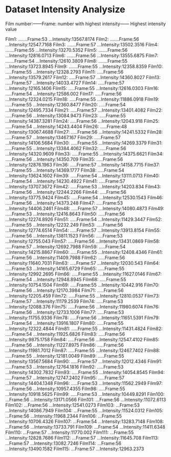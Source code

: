 # Dataset Intensity Analysize

Film number:——Frame: number with highest intensity—— Highest intensity value

Film1: .......Frame:53 ...Intensity:13567.8174
Film2: .......Frame:56 ...Intensity:12547.7168
Film3: .......Frame:57 ...Intensity:13502.3516
Film4: .......Frame:55 ...Intensity:13270.5352
Film5: .......Frame:56 ...Intensity:12816.0713
Film6: .......Frame:56 ...Intensity:13555.6875
Film7: .......Frame:54 ...Intensity:12610.3809
Film8: .......Frame:55 ...Intensity:13723.8945
Film9: .......Frame:55 ...Intensity:12358.8359
Film10: .....Frame:55 ...Intensity:12328.2793
Film11: .....Frame:56 ...Intensity:13579.2617
Film12: .....Frame:57 ...Intensity:14360.8027
Film13: .....Frame:57 ...Intensity:14033.4727
Film14: .....Frame:57 ...Intensity:12165.1406
Film15: .....Frame:55 ...Intensity:12616.0303
Film16: .....Frame:54 ...Intensity:12586.002
Film17: .....Frame:56 ...Intensity:12324.0215
Film18: .....Frame:55 ...Intensity:11886.0918
Film19: .....Frame:55 ...Intensity:12360.8477
Film20: .....Frame:54 ...Intensity:12495.7334
Film21: .....Frame:57 ...Intensity:13401.4082
Film22: .....Frame:56 ...Intensity:13084.9473
Film23: .....Frame:55 ...Intensity:14387.3281
Film24: .....Frame:56 ...Intensity:12043.918
Film25: .....Frame:54 ...Intensity:14243.4404
Film26: .....Frame:48 ...Intensity:13067.4688
Film27: .....Frame:56 ...Intensity:14241.5332
Film28: .....Frame:57 ...Intensity:13467.167
Film29: .....Frame:57 ...Intensity:14106.5684
Film30: .....Frame:55 ...Intensity:14269.3379
Film31: .....Frame:55 ...Intensity:13384.4062
Film32: .....Frame:56 ...Intensity:14320.9609
Film33: .....Frame:55 ...Intensity:14375.6621
Film34: .....Frame:56 ...Intensity:14350.709
Film35: .....Frame:56 ...Intensity:12876.1963
Film36: .....Frame:57 ...Intensity:14158.7715
Film37: .....Frame:55 ...Intensity:14369.1777
Film38: .....Frame:54 ...Intensity:13624.1602
Film39: .....Frame:54 ...Intensity:13111.0713
Film40: .....Frame:54 ...Intensity:14230.4922
Film41: .....Frame:57 ...Intensity:13707.3672
Film42: .....Frame:53 ...Intensity:14203.834
Film43: .....Frame:56 ...Intensity:12244.2266
Film44: .....Frame:56 ...Intensity:13775.9424
Film45: .....Frame:54 ...Intensity:12530.1543
Film46: .....Frame:56 ...Intensity:14373.248
Film47: .....Frame:53 ...Intensity:14406.2461
Film48: .....Frame:57 ...Intensity:14080.4873
Film49: .....Frame:53 ...Intensity:12416.8643
Film50: .....Frame:56 ...Intensity:12274.8926
Film51: .....Frame:54 ...Intensity:11429.3447
Film52: …..Frame:55 ...Intensity:12232.249
Film53: .....Frame:56 ...Intensity:12774.6514
Film54: .....Frame:57 ...Intensity:13913.8154
Film55: .....Frame:56 ...Intensity:13811.1523
Film56: .....Frame:53 ...Intensity:12755.043
Film57: .....Frame:56 ...Intensity:13431.0869
Film58: .....Frame:57 ...Intensity:12692.7988
Film59: .....Frame:54 ...Intensity:14215.8867
Film60: .....Frame:55 ...Intensity:12408.4346
Film61: .....Frame:56 ...Intensity:11409.7988
Film62: .....Frame:56 ...Intensity:11640.7031
Film63: .....Frame:57 ...Intensity:12030.543
Film64: .....Frame:53 ...Intensity:14165.6729
Film65: .....Frame:55 ...Intensity:12992.2695
Film66: .....Frame:55 ...Intensity:11627.0146
Film67: .....Frame:54 ...Intensity:12948.8945
Film68: .....Frame:55 ...Intensity:10754.1504
Film69: .....Frame:55 ...Intensity:10442.916
Film70: .....Frame:56 ...Intensity:12170.3984
Film71: .....Frame:56 ...Intensity:12205.459
Film72: .....Frame:55 ...Intensity:12810.0537
Film73: .....Frame:57 ...Intensity:11179.2539
Film74: .....Frame:53 ...Intensity:12088.376
Film75: .....Frame:56 ...Intensity:11980.6074
Film76: .....Frame:56 ...Intensity:12733.1006
Film77: .....Frame:53 ...Intensity:11755.9336
Film78: .....Frame:56 ...Intensity:11651.5391
Film79: .....Frame:54 ...Intensity:13916.1807
Film80: .....Frame:55 ...Intensity:12322.4844
Film81: .....Frame:55 ...Intensity:11431.4824
Film82: .....Frame:54 ...Intensity:11925.6826
Film83: .....Frame:56 ...Intensity:9875.1758
Film84: .....Frame:56 ...Intensity:12547.4102
Film85: .....Frame:56 ...Intensity:11227.8975
Film86: .....Frame:56 ...Intensity:11981.7012
Film87: .....Frame:55 ...Intensity:12467.7402
Film88: .....Frame:55 ...Intensity:12181.0049
Film89: .....Frame:55 ...Intensity:13567.5684
Film90: .....Frame:57 ...Intensity:12012.4346
Film91: .....Frame:53 ...Intensity:12764.1816
Film92: .....Frame:53 ...Intensity:14302.7832
Film93: .....Frame:55 ...Intensity:14054.8545
Film94: .....Frame:57 ...Intensity:12747.2402
Film95: …..Frame:57 ...Intensity:14404.1348
Film96: …..Frame:53 ...Intensity:11562.2949
Film97: .....Frame:56 ...Intensity:10957.4355
Film98: .....Frame:55 ...Intensity:10918.5625
Film99: .....Frame:53 ...Intensity:10449.8291
Film100: ...Frame:56 ...Intensity:13171.0566
Film101: ...Frame:56 ...Intensity:11072.6113
Film102: ...Frame:56 ...Intensity:12541.0273
Film103: ...Frame:53 ...Intensity:14086.7949
Film104: ...Frame:55 ...Intensity:11524.0312
Film105: ...Frame:56 ...Intensity:11968.2344
Film106: ...Frame:55 ...Intensity:10706.4326
Film107: ...Frame:54 ...Intensity:13283.7148
Film108: ...Frame:56 ...Intensity:13733.791
Film109: ...Frame:54 ...Intensity:11411.6348
Film110: ...Frame:57 ...Intensity:11770.002
Film111: ...Frame:55 ...Intensity:12828.7686
Film112: ...Frame:57 ...Intensity:11645.708
Film113: ...Frame:57 ...Intensity:13082.7246
Film114: ...Frame:56 ...Intensity:13490.1582
Film115: ...Frame:57 ...Intensity:12963.2373